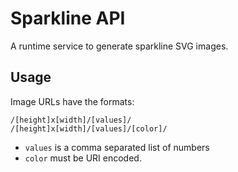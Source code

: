 # Sparkline API

A runtime service to generate sparkline SVG images.

<!-- ## Deploy

<a href="https://app.netlify.com/start/deploy?repository=https://github.com/11ty/api-sparkline
"><img src="https://www.netlify.com/img/deploy/button.svg" border="0" alt="Deploy to Netlify"></a> -->

## Usage

Image URLs have the formats:

```
/[height]x[width]/[values]/
/[height]x[width]/[values]/[color]/
```

* `values` is a comma separated list of numbers
* `color` must be URI encoded.
